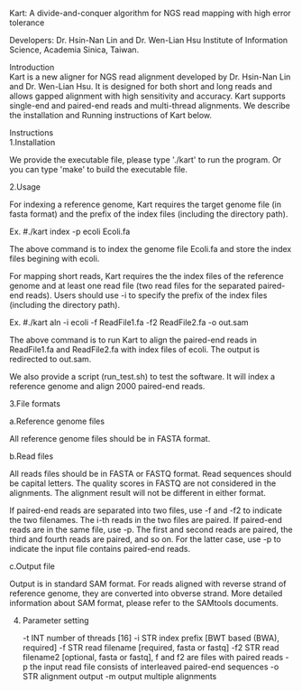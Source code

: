 Kart: A divide-and-conquer algorithm for NGS read mapping with high error tolerance
 	 
Developers: Dr. Hsin-Nan Lin and Dr. Wen-Lian Hsu
Institute of Information Science, Academia Sinica, Taiwan.
 	 
Introduction	 
Kart is a new aligner for NGS read alignment developed by Dr. Hsin-Nan Lin and Dr. Wen-Lian Hsu. It is designed for both short and long reads and allows gapped alignment with high sensitivity and accuracy. Kart supports single-end and paired-end reads and multi-thread alignments. We describe the installation and Running instructions of Kart below. 
 	 

Instructions	 
1.Installation	 
 	
We provide the executable file, please type './kart' to run the program. Or you can type 'make' to build the executable file.


2.Usage
 	

For indexing a reference genome, Kart requires the target genome file (in fasta format) and the prefix of the index files (including the directory path).

Ex. #./kart index -p ecoli Ecoli.fa

The above command is to index the genome file Ecoli.fa and store the index files begining with ecoli.


For mapping short reads, Kart requires the the index files of the reference genome and at least one read file (two read files for the separated paired-end reads). Users should use -i to specify the prefix of the index files (including the directory path).

Ex. #./kart aln -i ecoli -f ReadFile1.fa -f2 ReadFile2.fa -o out.sam

The above command is to run Kart to align the paired-end reads in ReadFile1.fa and ReadFile2.fa with index files of ecoli. The output is redirected to out.sam.


We also provide a script (run_test.sh) to test the software. It will index a reference genome and align 2000 paired-end reads.


3.File formats
 	
a.Reference genome files

All reference genome files should be in FASTA format.

b.Read files

All reads files should be in FASTA or FASTQ format. Read sequences should be capital letters. The quality scores in FASTQ are not considered in the alignments. The alignment result will not be different in either format.

If paired-end reads are separated into two files, use -f and -f2 to indicate the two filenames. The i-th reads in the two files are paired. If paired-end reads are in the same file, use -p. The first and second reads are paired, the third and fourth reads are paired, and so on. For the latter case, use -p to indicate the input file contains paired-end reads.

c.Output file

Output is in standard SAM format. For reads aligned with reverse strand of reference genome, they are converted into obverse strand. More detailed information about SAM format, please refer to the SAMtools documents.

4. Parameter setting

 	-t INT	number of threads [16]
 	-i STR	index prefix [BWT based (BWA), required]
 	-f STR	read filename [required, fasta or fastq]
 	-f2 STR	read filename2 [optional, fasta or fastq], f and f2 are files with paired reads
 	-p	the input read file consists of interleaved paired-end sequences
 	-o STR	alignment output
 	-m	output multiple alignments
 	 
 	 
